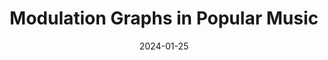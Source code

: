 ---
title: "Modulation Graphs in Popular Music"
collection: publications
category: manuscripts
permalink: /publication/brown-george-modulation-graphs
excerpt: 'With Jason Brown, this paper explores graphs representing tonal modulation in popular music.'
date: 2024-01-25
venue: 'The Mathematical Intelligencer'
#slidesurl: 'http://academicpages.github.io/files/slides1.pdf'
paperurl: 'http://iancgeorge.github.io/files/modulation_graphs.pdf'
#citation: 'Your Name, You. (2009). &quot;Paper Title Number 1.&quot; <i>Journal 1</i>. 1(1).'
---